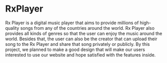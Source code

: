 # RxPlayer
 Rx Player is a digital music player that aims to provide millions of high-quality songs from any of the countries around the world. Rx Player also provides all kinds of genres so that the user can enjoy the music around the world. Besides that, the user can also be the creator that can upload their song to the Rx Player and share that song privately or publicly. By this project, we planned to make a good design that will make our users interested to use our website and hope satisfied with the features inside.
